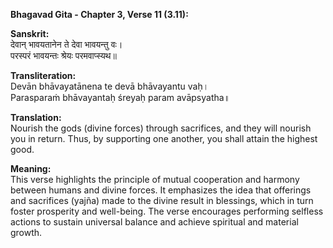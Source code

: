 **Bhagavad Gita - Chapter 3, Verse 11 (3.11):**       

**Sanskrit:**    
देवान् भावयतानेन ते देवा भावयन्तु वः।      
परस्परं भावयन्तः श्रेयः परमवाप्स्यथ॥        

**Transliteration:**       
Devān bhāvayatānena te devā bhāvayantu vaḥ।         
Parasparaṁ bhāvayantaḥ śreyaḥ param avāpsyatha॥         

**Translation:**          
Nourish the gods (divine forces) through sacrifices, and they will nourish you in return. Thus, by supporting one another, you shall attain the highest good.

**Meaning:**          
This verse highlights the principle of mutual cooperation and harmony between humans and divine forces. It emphasizes the idea that offerings and sacrifices (yajña) made to the divine result in blessings, which in turn foster prosperity and well-being. The verse encourages performing selfless actions to sustain universal balance and achieve spiritual and material growth.
